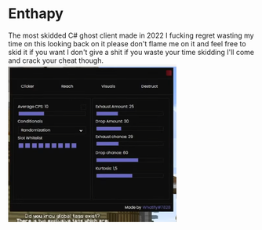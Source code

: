 # Enthapy
The most skidded C# ghost client made in 2022 I fucking regret wasting my time on this looking back on it please don't flame me on it
and feel free to skid it if you want I don't give a shit if you waste your time skidding I'll come and crack your cheat though.
![This is the goofy gui](/gui.png)
